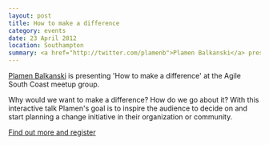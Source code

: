 ```yaml
---
layout: post
title: How to make a difference
category: events
date: 23 April 2012
location: Southampton
summary: <a href="http://twitter.com/plamenb">Plamen Balkanski</a> presented 'How to make a difference' at the Agile South Coast meetup group.
---
```

[Plamen Balkanski](http://twitter.com/plamenb) is presenting 'How to make a difference' at the Agile South Coast meetup group.

Why would we want to make a difference? How do we go about it? With this interactive talk Plamen's goal is to inspire the audience to decide on and start planning a change initiative in their organization or community.

[Find out more and register](http://linkd.in/xK4E7i)
